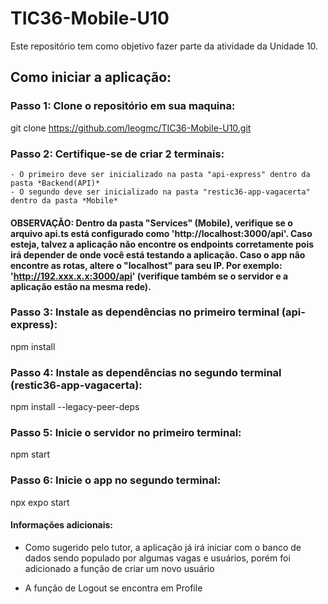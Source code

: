 # TIC36-Mobile-U10
Este repositório tem como objetivo fazer parte da atividade da Unidade 10.

## Como iniciar a aplicação:

### Passo 1: Clone o repositório em sua maquina:

git clone https://github.com/leogmc/TIC36-Mobile-U10.git

### Passo 2: Certifique-se de criar 2 terminais:
    - O primeiro deve ser inicializado na pasta "api-express" dentro da pasta *Backend(API)*
    - O segundo deve ser inicializado na pasta "restic36-app-vagacerta" dentro da pasta *Mobile*
    
#### OBSERVAÇÃO: Dentro da pasta "Services" (Mobile), verifique se o arquivo api.ts está configurado como 'http://localhost:3000/api'. Caso esteja, talvez a aplicação não encontre os endpoints corretamente pois irá depender de onde você está testando a aplicação. Caso o app não encontre as rotas, altere o "localhost" para seu IP. Por exemplo: 'http://192.xxx.x.x:3000/api' (verifique também se o servidor e a aplicação estão na mesma rede).

### Passo 3: Instale as dependências no primeiro terminal (api-express):

npm install

### Passo 4: Instale as dependências no segundo terminal (restic36-app-vagacerta):

npm install --legacy-peer-deps

### Passo 5: Inicie o servidor no primeiro terminal:

npm start

### Passo 6: Inicie o app no segundo terminal:

npx expo start

#### Informações adicionais:
- Como sugerido pelo tutor, a aplicação já irá iniciar com o banco de dados sendo populado por algumas vagas e usuários, porém foi adicionado a função de criar um novo usuário

- A função de Logout se encontra em Profile

 

    
